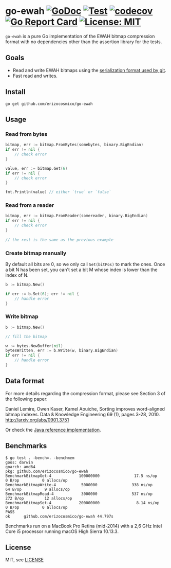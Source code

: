 # go-ewah [![GoDoc](https://godoc.org/github.com/erizocosmico/go-ewah?status.svg)](https://godoc.org/github.com/erizocosmico/go-ewah) [![Test](https://github.com/erizocosmico/go-ewah/actions/workflows/test.yml/badge.svg)](https://github.com/erizocosmico/go-ewah/actions/workflows/test.yml) [![codecov](https://codecov.io/gh/erizocosmico/go-ewah/branch/master/graph/badge.svg)](https://codecov.io/gh/erizocosmico/go-ewah) [![Go Report Card](https://goreportcard.com/badge/github.com/erizocosmico/go-ewah)](https://goreportcard.com/report/github.com/erizocosmico/go-ewah) [![License: MIT](https://img.shields.io/badge/License-MIT-yellow.svg)](https://opensource.org/licenses/MIT)

`go-ewah` is a pure Go implementation of the EWAH bitmap compression format with no dependencies other than the assertion library for the tests.

## Goals

- Read and write EWAH bitmaps using the [serialization format used by git](https://github.com/git/git/blob/master/Documentation/technical/bitmap-format.txt#L92).
- Fast read and writes.

## Install

```
go get github.com/erizocosmico/go-ewah
```

## Usage

### Read from bytes

```go
bitmap, err := bitmap.FromBytes(somebytes, binary.BigEndian)
if err != nil {
    // check error
}

value, err := bitmap.Get(6)
if err != nil {
    // check error
}

fmt.Println(value) // either `true` or `false`
```

### Read from a reader

```go
bitmap, err := bitmap.FromReader(somereader, binary.BigEndian)
if err != nil {
    // check error
}
 
// the rest is the same as the previous example
```

### Create bitmap manually

By default all bits are 0, so we only call `Set(bitPos)` to mark the ones. Once a bit N has been set, you can't set a bit M whose index is lower than the index of N.

```go
b := bitmap.New()

if err := b.Set(6); err != nil {
    // handle error
}
```

### Write bitmap

```go
b := bitmap.New()

// fill the bitmap

w := bytes.NewBuffer(nil)
bytesWritten, err := b.Write(w, binary.BigEndian)
if err != nil {
    // handle error
}
```

## Data format

For more details regarding the compression format, please see Section 3 of the following paper:

Daniel Lemire, Owen Kaser, Kamel Aouiche, Sorting improves word-aligned bitmap indexes. Data & Knowledge Engineering 69 (1), pages 3-28, 2010.
http://arxiv.org/abs/0901.3751

Or check the [Java reference implementation](https://github.com/lemire/javaewah).

## Benchmarks

```
$ go test . -bench=. -benchmem
goos: darwin
goarch: amd64
pkg: github.com/erizocosmico/go-ewah
BenchmarkBitmapGet-4            100000000               17.5 ns/op             0 B/op          0 allocs/op
BenchmarkBitmapWrite-4           5000000               338 ns/op              64 B/op          9 allocs/op
BenchmarkBitmapRead-4            3000000               537 ns/op             272 B/op         12 allocs/op
BenchmarkBitmapSet-4            200000000                8.14 ns/op            0 B/op          0 allocs/op
PASS
ok      github.com/erizocosmico/go-ewah 44.797s
```

Benchmarks run on a MacBook Pro Retina (mid-2014) with a 2,6 GHz Intel Core i5 processor running macOS High Sierra 10.13.3.

## License

MIT, see [LICENSE](/LICENSE)
